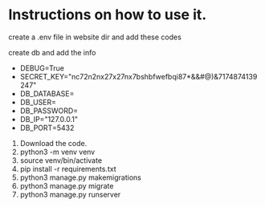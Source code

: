 # Instructions on how to use it.

create a .env file in website dir
and add these codes

create db and add the info
- DEBUG=True
- SECRET_KEY="nc72n2nx27x27nx7bshbfwefbqi87*&&#@)&7174874139247"
- DB_DATABASE=
- DB_USER=
- DB_PASSWORD=
- DB_IP="127.0.0.1"
- DB_PORT=5432


1. Download the code.
2. python3 -m venv venv
3. source venv/bin/activate
4. pip install -r requirements.txt
5. python3 manage.py makemigrations
6. python3 manage.py migrate 
7. python3 manage.py runserver

